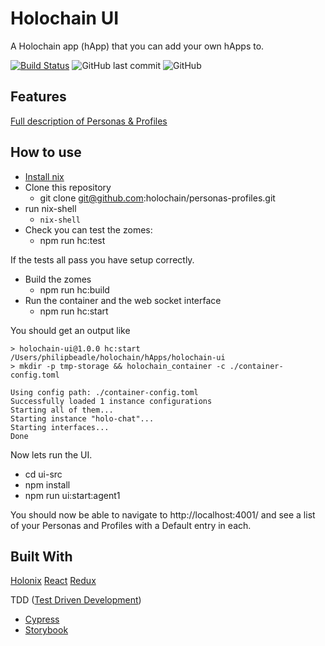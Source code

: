 # Holochain UI
A Holochain app (hApp) that you can add your own hApps to.

[![Build Status](https://travis-ci.org/holochain/personas-profiles.svg?branch=develop)](https://travis-ci.org/holochain/personas-profiles)
![GitHub last commit](https://img.shields.io/github/last-commit/holochain/personas-profiles.svg)
![GitHub](https://img.shields.io/github/license/holochain/personas-profiles.svg)

## Features
[Full description of Personas & Profiles](https://hackmd.io/pcDkiCJoQH-z6s_VS4LNRg)

## How to use

- [Install nix](https://nixos.org/nix/download.html)
- Clone this repository
  - git clone git@github.com:holochain/personas-profiles.git
- run nix-shell
  - ```nix-shell```
- Check you can test the zomes:
  - npm run hc:test

If the tests all pass you have setup correctly.

- Build the zomes
  - npm run hc:build
- Run the container and the web socket interface
  - npm run hc:start

You should get an output like
```
> holochain-ui@1.0.0 hc:start /Users/philipbeadle/holochain/hApps/holochain-ui
> mkdir -p tmp-storage && holochain_container -c ./container-config.toml

Using config path: ./container-config.toml
Successfully loaded 1 instance configurations
Starting all of them...
Starting instance "holo-chat"...
Starting interfaces...
Done
```

Now lets run the UI.
- cd ui-src
- npm install
- npm run ui:start:agent1

You should now be able to navigate to http://localhost:4001/ and see a list of your Personas and  Profiles with a Default entry in each.



## Built With
[Holonix](https://github.com/holochain/holonix)
[React](https://reactjs.org/)
[Redux](https://redux.js.org/)

TDD ([Test Driven Development](http://blog.cleancoder.com/uncle-bob/2017/10/03/TestContravariance.html))
 - [Cypress](https://www.cypress.io/)
 - [Storybook](https://storybook.js.org/)
